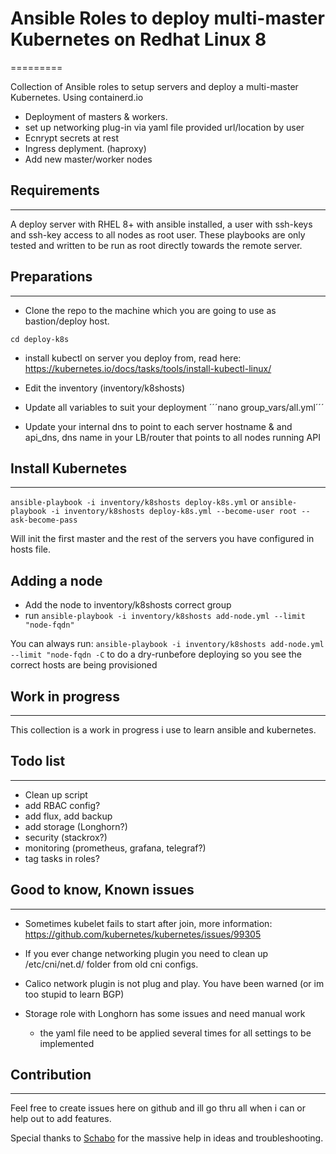 # Ansible Roles to deploy multi-master Kubernetes on Redhat Linux 8
=========

Collection of Ansible roles to setup servers and deploy a multi-master Kubernetes. Using containerd.io

- Deployment of masters & workers.
- set up networking plug-in via yaml file provided url/location by user
- Ecnrypt secrets at rest
- Ingress deplyment. (haproxy)
- Add new master/worker nodes

## Requirements
------------

A deploy server with RHEL 8+ with ansible installed, a user with ssh-keys and ssh-key access to all nodes as root user. These playbooks are only tested and written to be run as root directly towards the remote server.

## Preparations
--------------

- Clone the repo to the machine which you are going to use as bastion/deploy host.

```git clone deploy-k8s CHANGE URL!
cd deploy-k8s
```

- install kubectl on server you deploy from, read here: https://kubernetes.io/docs/tasks/tools/install-kubectl-linux/

- Edit the inventory (inventory/k8shosts)

- Update all variables to suit your deployment
´´´nano group_vars/all.yml´´´

- Update your internal dns to point to each server hostname & and api_dns, dns name in your LB/router that points to all nodes running API

## Install Kubernetes
------------

`ansible-playbook -i inventory/k8shosts deploy-k8s.yml`
or
`ansible-playbook -i inventory/k8shosts deploy-k8s.yml --become-user root --ask-become-pass`

Will init the first master and the rest of the servers you have configured in hosts file.

## Adding a node
- Add the node to inventory/k8shosts correct group
- run 
    `ansible-playbook -i inventory/k8shosts add-node.yml --limit "node-fqdn"`

You can always run: 
`ansible-playbook -i inventory/k8shosts add-node.yml --limit "node-fqdn -C` to do a dry-runbefore deploying so you see the correct hosts are being provisioned

## Work in progress
----------------

This collection is a work in progress i use to learn ansible and kubernetes.

## Todo list
----------------

- Clean up script
- add RBAC config?
- add flux, add backup
- add storage (Longhorn?)
- security (stackrox?)
- monitoring (prometheus, grafana, telegraf?)
- tag tasks in roles?

## Good to know, Known issues
----------------

- Sometimes kubelet fails to start after join, more information:
https://github.com/kubernetes/kubernetes/issues/99305

- If you ever change networking plugin you need to clean up /etc/cni/net.d/ folder from old cni configs.

- Calico network plugin is not plug and play. You have been warned (or im too stupid to learn BGP)

- Storage role with Longhorn has some issues and need manual work
  - the yaml file need to be applied several times for all settings to be implemented

## Contribution
------------------

Feel free to create issues here on github and ill go thru all when i can or help out to add features.

Special thanks to [Schabo](https://github.com/Schabo) for the massive help in ideas and troubleshooting.
